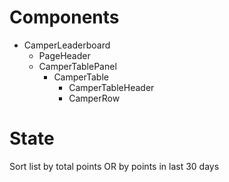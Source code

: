 # Components
* CamperLeaderboard
  * PageHeader
  * CamperTablePanel
    * CamperTable
      * CamperTableHeader
      * CamperRow

# State
Sort list by total points OR by points in last 30 days


